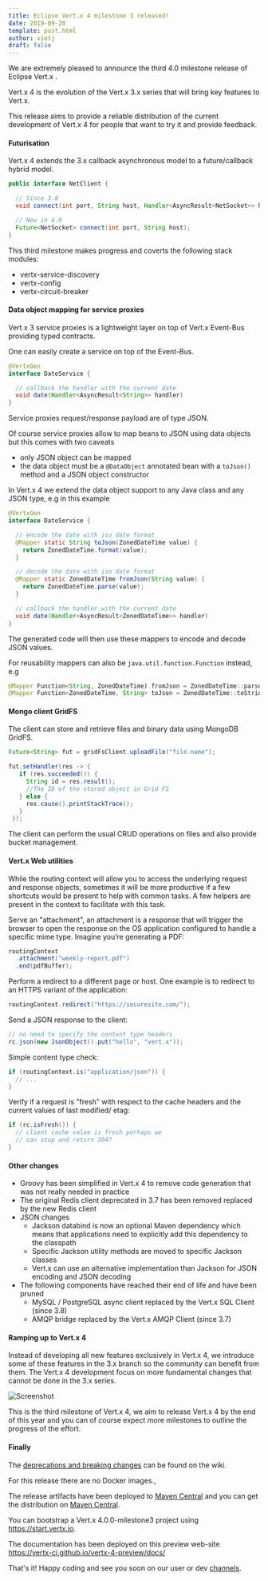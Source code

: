 ```yaml
---
title: Eclipse Vert.x 4 milestone 3 released!
date: 2019-09-20
template: post.html
author: vietj
draft: false
---
```


We are extremely pleased to announce the third 4.0 milestone release of Eclipse Vert.x .

Vert.x 4 is the evolution of the Vert.x 3.x series that will bring key features to Vert.x.

This release aims to provide a reliable distribution of the current development of Vert.x 4 for people that
want to try it and provide feedback.

#### Futurisation

Vert.x 4 extends the 3.x callback asynchronous model to a future/callback hybrid model.

```java
public interface NetClient {

  // Since 3.0
  void connect(int port, String host, Handler<AsyncResult<NetSocket>> handler);

  // New in 4.0
  Future<NetSocket> connect(int port, String host);
}
```

This third milestone makes progress and coverts the following stack modules:

- vertx-service-discovery
- vertx-config
- vertx-circuit-breaker

#### Data object mapping for service proxies

Vert.x 3 service proxies is a lightweight layer on top of Vert.x Event-Bus providing typed contracts.

One can easily create a service on top of the Event-Bus.

```java
@VertxGen
interface DateService {

  // callback the handler with the current date
  void date(Handler<AsyncResult<String>> handler)
}
```

Service proxies request/response payload are of type JSON.

Of course service proxies allow to map beans to JSON using data objects but this comes with two caveats

- only JSON object can be mapped
- the data object must be a `@DataObject` annotated bean with a `toJson()` method and a JSON object constructor

In Vert.x 4 we extend the data object support to any Java class and any JSON type, e.g in this example

```java
@VertxGen
interface DateService {

  // encode the date with iso date format
  @Mapper static String toJson(ZonedDateTime value) {
    return ZonedDateTime.format(value);
  }

  // decode the date with iso date format
  @Mapper static ZonedDateTime fromJson(String value) {
    return ZonedDateTime.parse(value);
  }

  // callback the handler with the current date
  void date(Handler<AsyncResult<ZonedDateTime>> handler)
}
```

The generated code will then use these mappers to encode and decode JSON values.

For reusability mappers can also be `java.util.function.Function` instead, e.g

```java
@Mapper Function<String, ZonedDateTime) fromJson = ZonedDateTime::parse;
@Mapper Function<ZonedDateTime, String> toJson = ZonedDateTime::toString;
```

#### Mongo client GridFS

The client can store and retrieve files and binary data using MongoDB GridFS.

```java
Future<String> fut = gridFsClient.uploadFile("file.name");

fut.setHandler(res -> {
   if (res.succeeded()) {
     String id = res.result();
     //The ID of the stored object in Grid FS
   } else {
     res.cause().printStackTrace();
   }
 });
```

The client can perform the usual CRUD operations on files and also provide bucket management.

#### Vert.x Web utilities

While the routing context will allow you to access the underlying request and response objects, sometimes it will be
more productive if a few shortcuts would be present to help with common tasks. A few helpers are present in
the context to facilitate with this task.

Serve an "attachment", an attachment is a response that will trigger the browser to open the response on the OS application
configured to handle a specific mime type. Imagine you’re generating a PDF:

```java
routingContext
  .attachment("weekly-report.pdf")
  .end(pdfBuffer);
```

Perform a redirect to a different page or host. One example is to redirect to an HTTPS variant of the application:

```java
routingContext.redirect("https://securesite.com/");
```

Send a JSON response to the client:

```java
// no need to specify the content type headers
rc.json(new JsonObject().put("hello", "vert.x"));
```

Simple content type check:

```java
if (routingContext.is("application/json")) {
  // ...
}
```

Verify if a request is "fresh" with respect to the cache headers and the current values of last modified/ etag:

```java
if (rc.isFresh()) {
  // client cache value is fresh perhaps we
  // can stop and return 304?
}
```

#### Other changes

- Groovy has been simplified in Vert.x 4 to remove code generation that was not really needed in practice
- The original Redis client deprecated in 3.7 has been removed replaced by the new Redis client
- JSON changes
  - Jackson databind is now an optional Maven dependency which means that applications need to explicitly add this dependency to the classpath
  - Specific Jackson utility methods are moved to specific Jackson classes
  - Vert.x can use an alternative implementation than Jackson for JSON encoding and JSON decoding
- The following components have reached their end of life and have been pruned
  - MySQL / PostgreSQL async client replaced by the Vert.x SQL Client (since 3.8)
  - AMQP bridge replaced by the Vert.x AMQP Client (since 3.7)

#### Ramping up to Vert.x 4

Instead of developing all new features exclusively in Vert.x 4, we introduce some of these features in the 3.x branch
so the community can benefit from them. The Vert.x 4 development focus on more fundamental changes that cannot be done
in the 3.x series.

<img src="{{ site_url }}assets/blog/vertx-4-milestone3-release/vertx-4-timeline.png" alt="Screenshot" class="img-responsive">

This is the third milestone of Vert.x 4, we aim to release Vert.x 4 by the end of this year and you can of course
expect more milestones to outline the progress of the effort.

#### Finally

The [deprecations and breaking changes](https://github.com/vert-x3/wiki/wiki/4.0.0-Deprecations-and-breaking-changes)
 can be found on the wiki.

For this release there are no Docker images.,

The release artifacts have been deployed to [Maven Central](https://search.maven.org/search?q=g:io.vertx%20AND%20v:4.0.0-milestone3) and you can get the distribution on [Maven Central](https://repo1.maven.org/maven2/io/vertx/vertx-stack-manager/4.0.0-milestone3/).

You can bootstrap a Vert.x 4.0.0-milestone3 project using https://start.vertx.io.

The documentation has been deployed on this preview web-site https://vertx-ci.github.io/vertx-4-preview/docs/

That's it! Happy coding and see you soon on our user or dev [channels](https://vertx.io/community).
